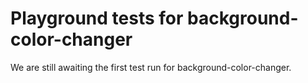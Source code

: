 # Playground tests for background-color-changer
We are still awaiting the first test run for background-color-changer.
